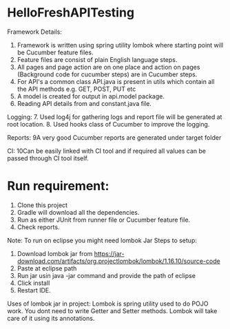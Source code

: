 # HelloFreshAPITesting
Framework Details:
1. Framework is written using spring utility lombok where starting point will be Cucumber feature files.
2. Feature files are consist of plain English language steps. 
3. All pages and page action are on one place and action on pages (Background code for cucumber steps) are in Cucumber steps.
4. For API's a common class API.java is present in utils which contain all the API methods e.g. GET, POST, PUT etc
5. A model is created for output in api.model package.
6. Reading API details from and constant.java file.

Logging:
7. Used log4j for gathering logs and report file will be generated at root location.
8. Used hooks class of Cucumber to improve the logging.

Reports:
9A very good Cucumber reports are generated under target folder

CI:
10Can be easily linked with CI tool and if required all values can be passed through CI tool itself.

# Run requirement:
1. Clone this project
2. Gradle will download all the dependencies.
3. Run as either JUnit from runner file or Cucumber feature file.
4. Check reports.

Note: To run on eclipse you might need lombok Jar
Steps to setup:
1. Download lombok jar from https://jar-download.com/artifacts/org.projectlombok/lombok/1.16.10/source-code
2. Paste at eclipse path
3. Run jar usin java -jar command and provide the path of eclipse
4. Click install
5. Restart IDE.

Uses of lombok jar in project:
Lombok is spring utility used to do POJO work. You dont need to write Getter and Setter methods. Lombok will take care of it using its annotations.